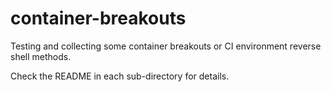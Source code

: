 # container-breakouts
Testing and collecting some container breakouts or CI environment reverse shell methods.

Check the README in each sub-directory for details.
